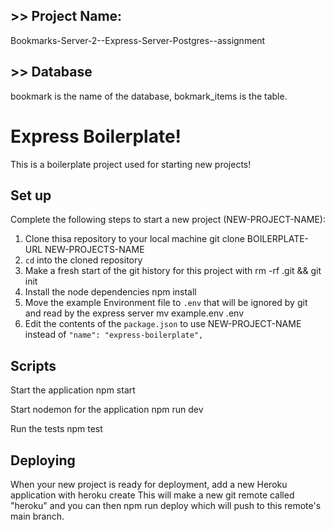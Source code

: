 ## >> Project Name:

Bookmarks-Server-2--Express-Server-Postgres--assignment

## >> Database

bookmark is the name of the database, bokmark_items is the table.

# Express Boilerplate!

This is a boilerplate project used for starting new projects!

## Set up 

Complete the following steps to start a new project (NEW-PROJECT-NAME):

1. Clone thisa repository to your local machine 
   git clone BOILERPLATE-URL NEW-PROJECTS-NAME
2. `cd` into the cloned repository
3. Make a fresh start of the git history for this project with 
   rm -rf .git && git init
4. Install the node dependencies 
   npm install
5. Move the example Environment file to `.env` that will be ignored by git and read by the express server 
   mv example.env .env
6. Edit the contents of the `package.json` to use NEW-PROJECT-NAME instead of `"name": "express-boilerplate",`

## Scripts

Start the application 
  npm start

Start nodemon for the application 
  npm run dev

Run the tests 
  npm test

## Deploying

When your new project is ready for deployment, add a new Heroku application with 
  heroku create
This will make a new git remote called "heroku" and you can then 
  npm run deploy
which will push to this remote's main branch.

